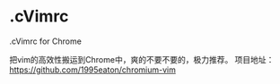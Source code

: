 # .cVimrc
.cVimrc for Chrome

把vim的高效性搬运到Chrome中，爽的不要不要的，极力推荐。
项目地址：https://github.com/1995eaton/chromium-vim

